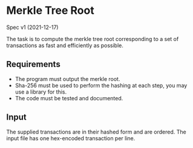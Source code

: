 # Merkle Tree Root

Spec v1 (2021-12-17)

The task is to compute the merkle tree root corresponding to a set of transactions as fast and efficiently as possible.

## Requirements

- The program must output the merkle root.
- Sha-256 must be used to perform the hashing at each step, you may use a library for this.
- The code must be tested and documented.

## Input

The supplied transactions are in their hashed form and are ordered. The input file has one hex-encoded transaction per line.






